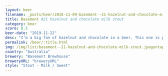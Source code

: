 ```yaml
---
layout: beer
filename: _posts/beer/2016-11-09-basement--21-hazelnut-and-chocolate-milk-stout.md
title: Basement #21 hazelnut and chocolate milk stout
category: beer
score: 8.5
beer-date: "2019-11-22"
desc: "I’m a big fan of hazelnut and chocolate in a beer. This one is pretty light on but it gives a great creamy finish"
permalink: /beer/:title.html
img: /img/list/basement--21-hazelnut-and-chocolate-milk-stout.jpeguntappd: "https://untappd.com/b/basement-brewhouse-pilot-021-hazelnut---chocolate-milk-stout/3368570"
country: "Australia"
brewery: "Basement Brewhouse"
breweryURL: "breweryURL"
style: "Stout - Milk / Sweet"
---
```


